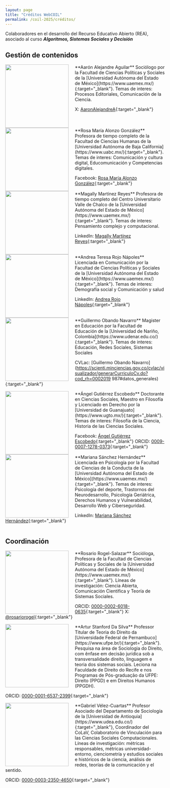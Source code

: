 ```yaml
---
layout: page
title: "Créditos WebCOIL"
permalink: /coil-2025/créditos/
---
```


Colaboradores en el desarrollo del Recurso Educativo Abierto (REA), asociado al curso ***Algoritmos, Sistemas Sociales y Decisión***

## Gestión de contenidos

<img src="{{ site.baseurl }}/assets/img/FotoAAronAlejandre.jpg" style="float:left;width:200px;padding-right:20px;">
**Aarón Alejandre Aguilar** Sociólogo por la Facultad de Ciencias Políticas y Sociales de la [Universidad Autónoma del Estado de México](https://www.uaemex.mx/){:target="_blank"}. Temas de interes: Procesos Editoriales, Comunicación de la Ciencia.

X: [AaronAlejandreA](https://x.com/aaronalejandrea?s=21&t=N_klrQNIuXm4flRvP8lTaA){:target="_blank"}

<div style="clear: both;"></div>
<img src="{{ site.baseurl }}/assets/img/FotoRosaMariaAlonzo.jpg" style="float:left;width:200px;padding-right:20px;">
**Rosa María Alonzo González** Profesora de tiempo completo de la Facultad de Ciencias Humanas de la [Universidad Autónoma de Baja California](https://www.uabc.mx/){:target="_blank"}. Temas de interes: Comunicación y cultura digital, Educomunicación y Competencias digitales.

Facebook: [Rosa María Alonzo González](https://www.facebook.com/RosaMariaAlonzoGonzalez/){:target="_blank"}

<div style="clear: both;"></div>

<img src="{{ site.baseurl }}/assets/img/FotoMagallyMartinezReyes.jpg" style="float:left;width:200px;padding-right:20px;">
**Magally Martínez Reyes** Profesora de tiempo completo del Centro Universitario Valle de Chalco de la [Universidad Autónoma del Estado de México](https://www.uaemex.mx/){:target="_blank"}. Temas de interes: Pensamiento complejo y computacional.

LinkedIn: [Magally Martínez Reyes](https://www.linkedin.com/in/magally-mart%C3%ADnez-reyes-53b8721b7){:target="_blank"}

<div style="clear: both;"></div>

<img src="{{ site.baseurl }}/assets/img/FotoAndreaRojo.jpeg" style="float:left;width:200px;padding-right:20px;">
**Andrea Teresa Rojo Nápoles** Licenciada en Comunicación por la Facultad de Ciencias Políticas y Sociales de la [Universidad Autónoma del Estado de México](https://www.uaemex.mx/){:target="_blank"}. Temas de interes: Demografía social y Comunicación y salud

LinkedIn: [Andrea Rojo Nápoles](https://www.linkedin.com/in/andrea-rojo-n%C3%A1poles-a0b654209/){:target="_blank"}

<div style="clear: both;"></div>

<img src="{{ site.baseurl }}/assets/img/FotoGuillermo.jpeg" style="float:left;width:200px;padding-right:20px;">
**Guillermo Obando Navarro** Magister en Educación por la Facultad de Educación de la [Universidad de Nariño, Colombia](https://www.udenar.edu.co/){:target="_blank"}. Temas de interes: Educación, Redes Sociales, Sistemas Sociales 

CVLac: [Guillermo Obando Navarro](https://scienti.minciencias.gov.co/cvlac/visualizador/generarCurriculoCv.do?cod_rh=0002019
987#datos_generales){:target="_blank"}

<div style="clear: both;"></div>

<img src="{{ site.baseurl }}/assets/img/FotoÁngelGutiérrez.jpg" style="float:left;width:200px;padding-right:20px;">
**Ángel Gutiérrez Escobedo** Doctorante en Ciencias Sociales, Maestro en Filosofía y Licenciado en Derecho por la [Universidad de Guanajuato](https://www.ugto.mx/){:target="_blank"}. Temas de interes: Filosofía de la Ciencia, Historia de las Ciencias Sociales.

Facebook: [Ángel Gutiérrez Escobedo](https://www.facebook.com/angel.gutierrezescobedo/){:target="_blank"}
ORCID: [0009-0007-1278-0373](https://orcid.org/0009-0007-1278-0373){:target="_blank"}

<div style="clear: both;"></div>

<img src="{{ site.baseurl }}/assets/img/FotoMarianaSánchez.jpg" style="float:left;width:200px;padding-right:20px;">
**Mariana Sánchez Hernández** Licenciada en Psicología por la Facultad de Ciencias de la Conducta de la [Universidad Autónoma del Estado de México](https://www.uaemex.mx/){:target="_blank"}. Temas de interes: Psicología del deporte, Trastornos del Neurodesarrollo, Psicología Geriátrica, Derechos Humanos y Vulnerabilidad, Desarrollo Web y Ciberseguridad.

LinkedIn: [Mariana Sánchez Hernández](www.linkedin.com/in/mariana-sanz-hdz){:target="_blank"}

<div style="clear: both;"></div>

## Coordinación

<img src="{{ site.baseurl }}/assets/img/FotoRosario.jpg" style="float:left;width:200px;padding-right:20px;">
**Rosario Rogel-Salazar** Socióloga, Profesora de la Facultad de Ciencias Políticas y Sociales de la [Universidad Autónoma del Estado de México](https://www.uaemex.mx/){:target="_blank"}. Líneas de investigación: Ciencia Abierta, Comunicación Cientifica y Teoría de Sistemas Sociales.

ORCID: [0000-0002-6018-0635](https://orcid.org/0000-0002-6018-0635){:target="_blank"}
X: [@rosariorogel](https://twitter.com/rosariorogel){:target="_blank"}

<div style="clear: both;"></div>

<img src="{{ site.baseurl }}/assets/img/FotoArtur.jpg" style="float:left;width:200px;padding-right:20px;">
**Artur Stanford Da Silva** Professor Titular de Teoria do Direito da [Universidade Federal de Pernambuco](https://www.ufpe.br/){:target="_blank"}. Pesquisa na área de Sociologia do Direito, com ênfase em decisão jurídica sob a transversalidade direito, linguagem e teoria dos sistemas sociais. Leciona na Faculdade de Direito do Recife e nos Programas de Pós-graduação da UFPE: Direito (PPGD) e em Direitos Humanos (PPGDH).

ORCID: [0000-0001-6537-2399](https://orcid.org/0000-0001-6537-2399){:target="_blank"}

<div style="clear: both;"></div>

<img src="{{ site.baseurl }}/assets/img/FotoGabrielVelez.jpeg" style="float:left;width:200px;padding-right:20px;">
**Gabriel Vélez-Cuartas** Profesor Asociado del Departamento de Sociología de la [Universidad de Antioquia](https://www.udea.edu.co/){:target="_blank"}, Coordinador del CoLaV, Colaboratorio de Vinculación para las Ciencias Sociales Computacionales. Líneas de investigación: métricas responsables, métricas universidad-entorno, cienciometría y estudios sociales e históricos de la ciencia, análisis de redes, teorías de la comunicación y el sentido.

ORCID: [0000-0003-2350-4650](https://orcid.org/0000-0003-2350-4650){:target="_blank"}

<div style="clear: both;"></div>
